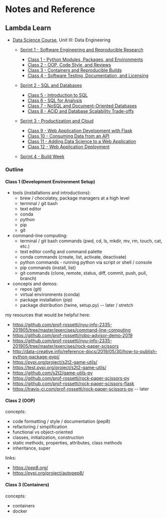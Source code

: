 # Notes and Reference

## Lambda Learn

  + [Data Science Course](https://learn.lambdaschool.com/course/ds), Unit III: Data Engineering

    + [Sprint 1 - Software Engineering and Reproducible Research](https://learn.lambdaschool.com/ds/sprint/recA7O3QeO8AQxsxE)
      + [Class 1 - Python Modules, Packages, and Environments](https://learn.lambdaschool.com/ds/module/recwEPR24pu5LCnA5)
      + [Class 2 - OOP, Code Style, and Reviews](https://learn.lambdaschool.com/ds/module/recqeF16aJfb1UTWF/)
      + [Class 3 - Containers and Reproducible Builds](https://learn.lambdaschool.com/ds/module/recLjxZbBV3Jmrj2T/)
      + [Class 4 - Software Testing, Documentation, and Licensing](https://learn.lambdaschool.com/ds/module/recq9eVVCzZpgeH58/)

    + [Sprint 2 - SQL and Databases](https://learn.lambdaschool.com/ds/sprint/recV8wEgPdwWmUInW)
      + [Class 5 - Introduction to SQL](https://learn.lambdaschool.com/ds/module/recmwiPQG5zueKFCG/)
      + [Class 6 - SQL for Analysis](https://learn.lambdaschool.com/ds/module/recSdx6IFkDxqgxGb/)
      + [Class 7 - NoSQL and Document-Oriented Databases](https://learn.lambdaschool.com/ds/module/rec3JRFsRH2yeALwS/)
      + [Class 8 - ACID and Database Scalability Trade-offs](https://learn.lambdaschool.com/ds/module/rec9c9nW20Sn6TBAO/)

    + [Sprint 3 - Productization and Cloud](https://learn.lambdaschool.com/ds/sprint/recvbdRfBNCqSB4hd)
      + [Class 9 - Web Application Development with Flask](https://learn.lambdaschool.com/ds/module/recKGvwkPaEsfnwDL/)
      + [Class 10 - Consuming Data from an API](https://learn.lambdaschool.com/ds/module/recVFIbE3mpjpVGrj/)
      + [Class 11 - Adding Data Science to a Web Application](https://learn.lambdaschool.com/ds/module/recZOXl2H7Bbd1LMK/)
      + [Class 12 - Web Application Deployment](https://learn.lambdaschool.com/ds/module/recpPYQdaOmZdBSYq/)

    + [Sprint 4 - Build Week](https://learn.lambdaschool.com/ds/sprint/recUobfsXtPc0GUEF)

### Outline

#### Class 1 (Development Environment Setup)

  + tools (installations and introductions):
    + brew / chocolatey, package managers at a high level
    + terminal / git bash
    + text editor
    + conda
    + python
    + pip
    + git
  + command-line computing:
    + terminal / git bash commands (pwd, cd, ls, mkdir, mv, rm, touch, cat, etc.)
    + text editor config and command palette
    + conda commands (create, list, activate, deactivate)
    + python commands - running python via script or shell / console
    + pip commands (install, list)
    + git commands (clone, remote, status, diff, commit, push, pull, branch)
  + concepts and demos:
    + repos (git)
    + virtual environments (conda)
    + package installation (pip)
    + package distribution (twine, setup.py) -- later / stretch

my resources that would be helpful here:
  + https://github.com/prof-rossetti/nyu-info-2335-201905/tree/master/exercises/command-line-computing
  + https://github.com/prof-rossetti/robo-advisor-demo-2019
  + https://github.com/prof-rossetti/nyu-info-2335-201905/tree/master/exercises/rock-paper-scissors
  + http://data-creative.info/reference-docs/2019/05/30/how-to-publish-python-package-pypi/
  + https://pypi.org/project/s2t2-game-utils/
  + https://test.pypi.org/project/s2t2-game-utils/
  + https://github.com/s2t2/game-utils-py
  + https://github.com/prof-rossetti/rock-paper-scissors-py
  + https://github.com/prof-rossetti/rock-paper-scissors-flask
  + https://travis-ci.com/prof-rossetti/rock-paper-scissors-py -- later


#### Class 2 (OOP)

concepts:

  + code formatting / style / documentation (pep8)
  + refactoring / simplification
  + functional vs object-oriented
  + classes, initialization, construction
  + static methods, properties, attributes, class methods
  + inheritance, super

links:
  + https://pep8.org/
  + https://pypi.org/project/autopep8/

#### Class 3 (Containers)

concepts:

  + containers
  + docker
